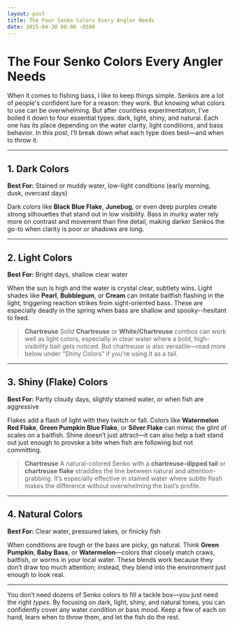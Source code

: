 ```yaml
---
layout: post
title: The Four Senko Colors Every Angler Needs
date: 2025-04-30 08:00 -0500
---
```


# The Four Senko Colors Every Angler Needs

When it comes to fishing bass, I like to keep things simple. Senkos are a lot of people's confident lure for a reason: they work. But knowing what colors to use can be overwhelming. But after countless experimentation, I’ve boiled it down to four essential types: dark, light, shiny, and natural. Each one has its place depending on the water clarity, light conditions, and bass behavior. In this post, I’ll break down what each type does best—and when to throw it.

---

## 1. Dark Colors
**Best For:** Stained or muddy water, low-light conditions (early morning, dusk, overcast days)

Dark colors like **Black Blue Flake**, **Junebug**, or even deep purples create strong silhouettes that stand out in low visibility. Bass in murky water rely more on contrast and movement than fine detail, making darker Senkos the go-to when clarity is poor or shadows are long.

---

## 2. Light Colors
**Best For:** Bright days, shallow clear water

When the sun is high and the water is crystal clear, subtlety wins. Light shades like **Pearl**, **Bubblegum**, or **Cream** can imitate baitfish flashing in the light, triggering reaction strikes from sight-oriented bass. These are especially deadly in the spring when bass are shallow and spooky--hesitant to feed.

> **Chartreuse**
> Solid **Chartreuse** or **White/Chartreuse** combos can work well as light colors, especially in clear water where a bold, high-visibility bait gets noticed. But chartreuse is also versatile—read more below under “Shiny Colors” if you're using it as a tail.


---

## 3. Shiny (Flake) Colors
**Best For:** Partly cloudy days, slightly stained water, or when fish are aggressive

Flakes add a flash of light with they twitch or fall. Colors like **Watermelon Red Flake**, **Green Pumpkin Blue Flake**, or **Silver Flake** can mimic the glint of scales on a baitfish. Shine doesn’t just attract—it can also help a bait stand out just enough to provoke a bite when fish are following but not committing.

> **Chartreuse**
> A natural-colored Senko with a **chartreuse-dipped tail** or **chartreuse flake** straddles the line between natural and attention-grabbing. It’s especially effective in stained water where subtle flash makes the difference without overwhelming the bait’s profile.


---

## 4. Natural Colors
**Best For:** Clear water, pressured lakes, or finicky fish

When conditions are tough or the bass are picky, go natural. Think **Green Pumpkin**, **Baby Bass**, or **Watermelon**—colors that closely match craws, baitfish, or worms in your local water. These blends work because they don’t draw too much attention; instead, they blend into the environment just enough to look real.

---

You don’t need dozens of Senko colors to fill a tackle box—you just need the right *types*. By focusing on dark, light, shiny, and natural tones, you can confidently cover any water condition or bass mood. Keep a few of each on hand, learn when to throw them, and let the fish do the rest.